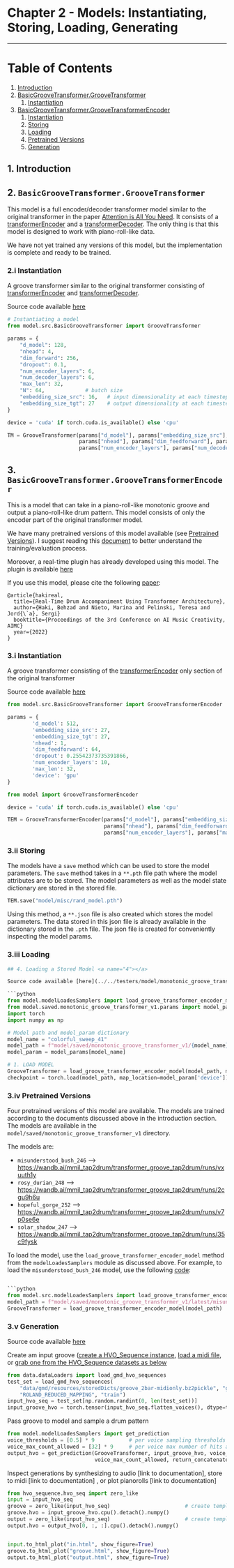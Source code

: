 # Chapter 2 - Models: Instantiating, Storing, Loading, Generating

----

# Table of Contents
1. [Introduction](#1)
2. [BasicGrooveTransformer.GrooveTransformer](#2)
   1. [Instantiation](#2_i)
3. [BasicGrooveTransformer.GrooveTransformerEncoder](#3)
   1. [Instantiation](#3_i)
   2. [Storing](#3_ii)
   3. [Loading](#3_iii)
   4. [Pretrained Versions](#3_iv)
   5. [Generation](#3_v)


## 1. Introduction <a name="1"></a>

## 2. `BasicGrooveTransformer.GrooveTransformer`  <a name="2"></a>
This model is a full encoder/decoder transformer model similar to the original transformer in the paper [Attention is All You Need](https://arxiv.org/abs/1706.03762). It consists of a [transformerEncoder](https://pytorch.org/docs/stable/generated/torch.nn.TransformerEncoder.html#torch.nn.TransformerEncoder) and a [transformerDecoder](https://pytorch.org/docs/stable/generated/torch.nn.TransformerDecoder.html#torch.nn.TransformerDecoder).
The only thing is that this model is designed to work with piano-roll-like data. 

We have not yet trained any versions of this model, but the implementation is complete and ready to be trained. 



### 2.i Instantiation <a name="2_i"></a>
A groove transformer similar to the original transformer consisting of
[transformerEncoder](https://pytorch.org/docs/stable/generated/torch.nn.TransformerEncoder.html#torch.nn.TransformerEncoder) 
and [transformerDecoder](https://pytorch.org/docs/stable/generated/torch.nn.TransformerDecoder.html#torch.nn.TransformerDecoder).

Source code available [here](../../demos/model/monotonic_groove_transformer_v1/BasicGrooveTransformer_test.py)

```python
# Instantiating a model
from model.src.BasicGrooveTransformer import GrooveTransformer

params = {
    "d_model": 128,
    "nhead": 4,
    "dim_forward": 256,
    "dropout": 0.1,
    "num_encoder_layers": 6,
    "num_decoder_layers": 6,
    "max_len": 32,
    "N": 64,             # batch size
    "embedding_size_src": 16,   # input dimensionality at each timestep
    "embedding_size_tgt": 27    # output dimensionality at each timestep
}

device = 'cuda' if torch.cuda.is_available() else 'cpu'

TM = GrooveTransformer(params["d_model"], params["embedding_size_src"], params["embedding_size_tgt"],
                       params["nhead"], params["dim_feedforward"], params["dropout"],
                       params["num_encoder_layers"], params["num_decoder_layers"], params["max_len"], device)
```

## 3. `BasicGrooveTransformer.GrooveTransformerEncoder` <a name="3"></a>
This is a model that can take in a piano-roll-like monotonic groove and output a piano-roll-like drum pattern.
This model consists of only the encoder part of the original transformer model. 

We have many pretrained versions of this model available (see [Pretrained Versions](#3_iv)). I suggest reading
this [document](https://behzadhaki.com/blog/2022/trainingGrooveTransformer/) 
to better understand the training/evaluation process.

Moreover, a real-time plugin has already developed using this model. 
The plugin is available [here](https://github.com/behzadhaki/GrooveTransformer)

If you use this model, please cite the following [paper](
https://behzadhaki.com/assets/pdf/Haki_2022__Real-Time_Drum_Accompaniment_Using_Transformer_Architecture.pdf):
```citation
@article{hakireal,
  title={Real-Time Drum Accompaniment Using Transformer Architecture},
  author={Haki, Behzad and Nieto, Marina and Pelinski, Teresa and Jord{\`a}, Sergi}
  booktitle={Proceedings of the 3rd Conference on AI Music Creativity, AIMC}
  year={2022}
}
```

### 3.i Instantiation <a name="3_i"></a>
A groove transformer consisting of the 
[transformerEncoder](https://pytorch.org/docs/stable/generated/torch.nn.TransformerEncoder.html#torch.nn.TransformerEncoder)
only section of the original transformer

Source code available [here](../../demos/model/monotonic_groove_transformer_v1/BasicGrooveTransformer_test.py)

```python
from model.src.BasicGrooveTransformer import GrooveTransformerEncoder

params = {
        'd_model': 512,
        'embedding_size_src': 27,
        'embedding_size_tgt': 27,
        'nhead': 1,
        'dim_feedforward': 64,
        'dropout': 0.25542373735391866,
        'num_encoder_layers': 10,
        'max_len': 32,
        'device': 'gpu'
}

from model import GrooveTransformerEncoder

device = 'cuda' if torch.cuda.is_available() else 'cpu'

TEM = GrooveTransformerEncoder(params["d_model"], params["embedding_size_src"], params["embedding_size_tgt"],
                               params["nhead"], params["dim_feedforward"], params["dropout"],
                               params["num_encoder_layers"], params["max_len"], device)
```

### 3.ii Storing <a name="3_ii"></a>
The models have a `save` method which can be used to store the model parameters. 
The `save` method takes in a  `**.pth` file path where the model attributes are to be stored. 
The model parameters as well as the model state dictionary are stored in the stored file.

```python
TEM.save("model/misc/rand_model.pth")
```

Using this method, a `**.json` file is also created which stores the model parameters. The data stored in 
this json file is already available in the dictionary stored in the `.pth` file. The json file is created
for conveniently inspecting the model params.

### 3.iii Loading <a name="3_iii"></a>
```python
## 4. Loading a Stored Model <a name="4"></a>

Source code available [here](../../testers/model/monotonic_groove_transformer_v1/LoaderSamplerDemo.py)

```python
from model.modelLoadesSamplers import load_groove_transformer_encoder_model
from model.saved.monotonic_groove_transformer_v1.params import model_params
import torch
import numpy as np

# Model path and model_param dictionary
model_name = "colorful_sweep_41"
model_path = f"model/saved/monotonic_groove_transformer_v1/{model_name}.model"
model_param = model_params[model_name]

# 1. LOAD MODEL
GrooveTransformer = load_groove_transformer_encoder_model(model_path, model_param)
checkpoint = torch.load(model_path, map_location=model_param['device'])
```

### 3.iv Pretrained Versions <a name="3_iv"></a>
Four pretrained versions of this model are available. The models are trained according to the documents discussed above
in the introduction section. The models are available in the `model/saved/monotonic_groove_transformer_v1` directory.

The models are:
- `misunderstood_bush_246`  --> https://wandb.ai/mmil_tap2drum/transformer_groove_tap2drum/runs/vxuuth1y
- `rosy_durian_248`         --> https://wandb.ai/mmil_tap2drum/transformer_groove_tap2drum/runs/2cgu9h6u
- `hopeful_gorge_252`       --> https://wandb.ai/mmil_tap2drum/transformer_groove_tap2drum/runs/v7p0se6e
- `solar_shadow_247`        --> https://wandb.ai/mmil_tap2drum/transformer_groove_tap2drum/runs/35c9fysk

To load the model, use the `load_groove_transformer_encoder_model` method from 
the `modelLoadesSamplers` module as discussed above. For example, to load the `misunderstood_bush_246` model,
use the following [code](../../demos/model/monotonic_groove_transformer_v1/load_pretrained_versions_available.py):
```python

```python
from model.src.modelLoadesSamplers import load_groove_transformer_encoder_model
model_path = f"model/saved/monotonic_groove_transformer_v1/latest/misunderstood_bush_246.pth"
GrooveTransformer = load_groove_transformer_encoder_model(model_path)
```
### 3.v Generation <a name="3_v"></a>
Source code available [here](../../demos/model/monotonic_groove_transformer_v1/LoaderSamplerDemo.py)

Create am input groove ([create a HVO_Sequence instance](https://github.com/behzadhaki/GrooveTransformer/blob/main/documentation/chapter1_Data/README.md#create-a-score-),
[load a midi file](https://github.com/behzadhaki/GrooveTransformer/blob/main/documentation/chapter1_Data/README.md#load-from-midi-), 
or [grab one from the HVO_Sequence datasets as below](https://github.com/behzadhaki/GrooveTransformer/blob/main/documentation/chapter1_Data/README.md#load-from-midi-)
```python
from data.dataLoaders import load_gmd_hvo_sequences
test_set = load_gmd_hvo_sequences(
    "data/gmd/resources/storedDicts/groove_2bar-midionly.bz2pickle", "gmd", "data/dataset_json_settings/4_4_Beats_gmd.json", [4],
    "ROLAND_REDUCED_MAPPING", "train")
input_hvo_seq = test_set[np.random.randint(0, len(test_set))]
input_groove_hvo = torch.tensor(input_hvo_seq.flatten_voices(), dtype=torch.float32)
```

Pass groove to model and sample a drum pattern
```python
from model.modelLoadesSamplers import get_prediction
voice_thresholds = [0.5] * 9           # per voice sampling thresholds
voice_max_count_allowed = [32] * 9     # per voice max number of hits allowed
output_hvo = get_prediction(GrooveTransformer, input_groove_hvo, voice_thresholds,
                            voice_max_count_allowed, return_concatenated=True)
```


Inspect generations by synthesizing to audio [link to documentation], 
store to midi [link to documentation] , or plot pianorolls [link to documentation]
```python
from hvo_sequence.hvo_seq import zero_like
input = input_hvo_seq
groove = zero_like(input_hvo_seq)                        # create template for groove hvo_sequence object
groove.hvo = input_groove_hvo.cpu().detach().numpy()                     # add score
output = zero_like(input_hvo_seq)                        # create template for output hvo_sequence object
output.hvo = output_hvo[0, :, :].cpu().detach().numpy()                    # add score


input.to_html_plot("in.html", show_figure=True)
groove.to_html_plot("groove.html", show_figure=True)
output.to_html_plot("output.html", show_figure=True)
```
